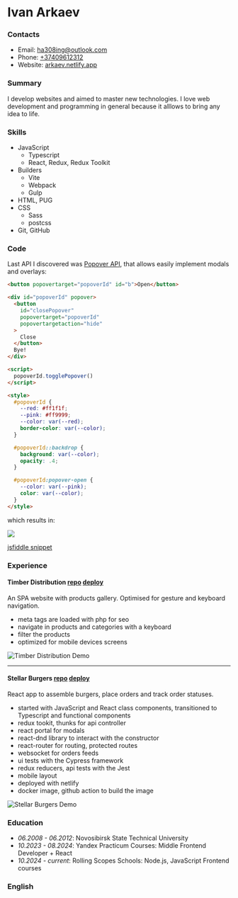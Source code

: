 # Ivan Arkaev

### Contacts

- Email: [ha308ing@outlook.com](mailto:ha308ing@outlookg.com)
- Phone: [+37409612312](tel:+37409612312)
- Website: [arkaev.netlify.app](https://arkaev.netlify.app)

### Summary

I develop websites and aimed to master new technologies.
I love web development and programming in general because it alllows to bring any idea to life.

### Skills

- JavaScript
	- Typescript
	- React, Redux, Redux Toolkit
- Builders
	- Vite
	- Webpack
	- Gulp
- HTML, PUG
-  CSS
	- Sass
	- postcss
- Git, GitHub

### Code

Last API I discovered was [Popover API](https://developer.mozilla.org/en-US/docs/Web/API/Popover_API), that allows easily implement modals and overlays:

```html
<button popovertarget="popoverId" id="b">Open</button>

<div id="popoverId" popover>
  <button
    id="closePopover"
    popovertarget="popoverId"
    popovertargetaction="hide"
  >
    Close
  </button>
  Bye!
</div>

<script>
  popoverId.togglePopover()
</script>

<style>
  #popoverId {
    --red: #ff1f1f;
    --pink: #ff9999;
    --color: var(--red);
    border-color: var(--color);
  }

  #popoverId::backdrop {
    background: var(--color);
    opacity: .4;
  }

  #popoverId:popover-open {
    --color: var(--pink);
    color: var(--color);
  }
</style>
```

which results in:

![](https://i.postimg.cc/X7xgCgbj/image.png)

[jsfiddle snippet](https://jsfiddle.net/sne14/ycLvw402/1/)

### Experience

#### Timber Distribution [repo](https://gitlab.com/jacarteaux1362/timber-dis-v2) [deploy](https://timber-dis.netlify.app/)

An SPA website with products gallery. Optimised for gesture and keyboard navigation.

-   meta tags are loaded with php for seo
-   navigate in products and categories with a keyboard
-   filter the products
-   optimized for mobile devices screens

![Timber Distribution Demo](https://arkaev.netlify.app/Screenshot-2024-08-29-at-20-04-00-2302_10642819024548472350.png)

---

#### Stellar Burgers [repo](https://github.com/ha308ing/stellar-burgers) [deploy](https://stellar-burgers-ha308ing.netlify.app/)

React app to assemble burgers, place orders and track order statuses.

-   started with JavaScript and React class components, transitioned to Typescript and functional components
-   redux tookit, thunks for api controller
-   react portal for modals
-   react-dnd library to interact with the constructor
-   react-router for routing, protected routes
-   websocket for orders feeds
-   ui tests with the Cypress framework
-   redux reducers, api tests with the Jest
-   mobile layout
-   deployed with netlify
-   docker image, github action to build the image

![Stellar Burgers Demo](https://arkaev.netlify.app/portfolio/stellar-burgers/stellar-burgers-demo-0.webp)

### Education

- _06.2008 - 06.2012_: Novosibirsk State Technical University
- _10.2023 - 08.2024_: Yandex Practicum Courses: Middle Frontend Developer + React
- _10.2024 - current_: Rolling Scopes Schools: Node.js, JavaScript Frontend courses

### English

